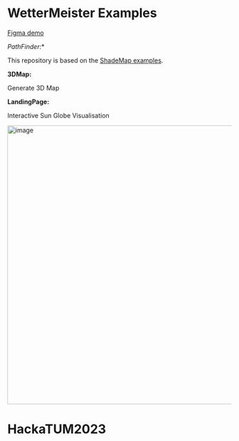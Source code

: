 # WetterMeister Examples
[
Figma demo
](https://www.figma.com/proto/Su1mmwFzvDJgEqmUf8zqcI/Untitledmaybeworks?type=design&node-id=201-826&t=xPVzPeQc2HBUW5qn-1&scaling=scale-down&page-id=0%3A1&mode=design)


*PathFinder:**


This repository is based on the [ShadeMap examples](https://github.com/ted-piotrowski/shademap-examples/tree/main).

**3DMap:**


Generate 3D Map

**LandingPage:**


Interactive Sun Globe Visualisation

<img width="627" alt="image" src="https://github.com/Kisielos10/HackaTUM2023/assets/81301569/809c65e8-2d9d-439e-b43f-2eb492d8d42f">

# HackaTUM2023
